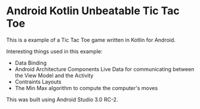 # Android Kotlin Unbeatable Tic Tac Toe

This is a example of a Tic Tac Toe game written in Kotlin for Android.

Interesting things used in this example:

* Data Binding
* Android Architecture Components Live Data for communicating between the View Model and the Activity
* Contraints Layouts
* The Min Max algorithm to compute the computer's moves

This was built using Android Studio 3.0 RC-2.

